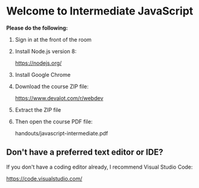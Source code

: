 Welcome to Intermediate JavaScript
==================================

**Please do the following:**

  1. Sign in at the front of the room

  2. Install Node.js version 8:

     https://nodejs.org/

  3. Install Google Chrome

  4. Download the course ZIP file:

     https://www.devalot.com/r/webdev

  5. Extract the ZIP file

  6. Then open the course PDF file:

     handouts/javascript-intermediate.pdf


Don't have a preferred text editor or IDE?
------------------------------------------

If you don't have a coding editor already, 
I recommend Visual Studio Code:

  https://code.visualstudio.com/
